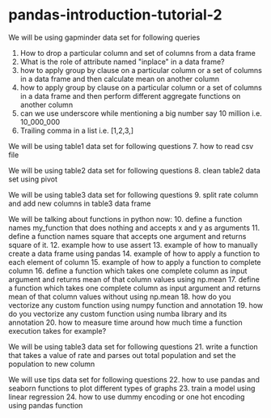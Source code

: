 # pandas-introduction-tutorial-2

We will be using gapminder data set for following queries

1. How to drop a particular column and set of columns from a data frame
2. What is the role of attribute named "inplace" in a data frame?
3. how to apply group by clause on a particular column or a set of columns in a data frame and then calculate mean on another column 
4. how to apply group by clause on a particular column or a set of columns in a data frame and then perform different aggregate functions on another column
5. can we use underscore while mentioning a big number say 10 million i.e. 10_000_000
6. Trailing comma in a list i.e. [1,2,3,]

We will be using table1 data set for following questions
7. how to read csv file 

We will be using table2 data set for following questions
8. clean table2 data set using pivot

We will be using table3 data set for following questions
9. split rate column and add new columns in table3 data frame

We will be talking about functions in python now:
10. define a function names my_function that does nothing and accepts x and y as arguments
11. define a function names square that accepts one argument and returns square of it.
12. example how to use assert
13. example of how to manually create a data frame using pandas
14. example of how to apply a function to each element of column
15. example of how to apply a function to complete column 
16. define a function which takes one complete column as input argument and returns mean of that column values using np.mean
17. define a function which takes one complete column as input argument and returns mean of that column values without using np.mean
18. how do you vectorize any custom function using numpy function and annotation
19. how do you vectorize any custom function using numba library and its annotation
20. how to measure time around how much time a function execution takes for example?

We will be using table3 data set for following questions
21. write a function that takes a value of rate and parses out total population and set the population to new column

We will use tips data set for following questions
22. how to use pandas and seaborn functions to plot different types of graphs
23. train a model using linear regression
24. how to use dummy encoding or one hot encoding using pandas function


